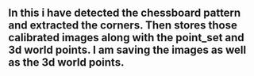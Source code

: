 ## In this i have detected the chessboard pattern and extracted the corners. Then stores those calibrated images along with the point_set and 3d world points. I am saving the images as well as the 3d world points.
